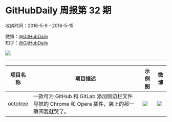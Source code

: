 # GitHubDaily 周报第 32 期

收纳时间：2016-5-9 - 2016-5-15

微博：[@GitHubDaily](https://weibo.com/GitHubDaily)    
知乎：[@GitHubDaily](https://www.zhihu.com/people/githubdaily)

![](https://raw.githubusercontent.com/GitHubDaily/GitHubDaily/master/assets/weixin.png)

---

项目名称 | 项目描述 | 示例图 | 微博
--- | --- | --- | ---
[octotree](https://github.com/buunguyen/octotree) | 一款可为 GitHub 和 GitLab 添加侧边栏文件导航的 Chrome 和 Opera 插件，装上的那一瞬间我就哭了。 | ![](http://ww3.sinaimg.cn/large/006fiYtfjw1f3v717thyjj31e00wrgwx.jpg) | [![](https://raw.githubusercontent.com/GitHubDaily/GitHubDaily/master/assets/sina_logo.png)](https://weibo.com/5722964389/DvwB9yX67)
